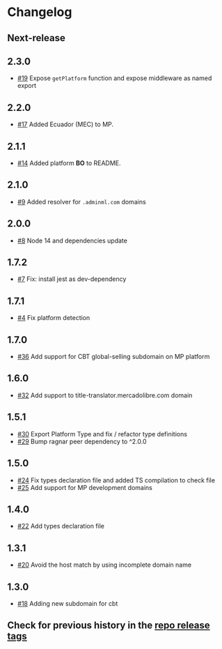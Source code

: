 # Changelog

## Next-release

## 2.3.0

- [#19](https://github.com/mercadolibre/fury_frontend-platform-detection/pull/19) Expose `getPlatform` function and expose middleware as named export

## 2.2.0

- [#17](https://github.com/mercadolibre/fury_frontend-platform-detection/pull/17) Added Ecuador (MEC) to MP.

## 2.1.1

- [#14](https://github.com/mercadolibre/fury_frontend-platform-detection/pull/14) Added platform **BO** to README.

## 2.1.0

- [#9](https://github.com/mercadolibre/fury_frontend-platform-detection/pull/9) Added resolver for `.adminml.com` domains

## 2.0.0

- [#8](https://github.com/mercadolibre/fury_frontend-platform-detection/pull/8) Node 14 and dependencies update

## 1.7.2

- [#7](https://github.com/mercadolibre/fury_frontend-platform-detection/pull/7) Fix: install jest as dev-dependency

## 1.7.1

- [#4](https://github.com/mercadolibre/fury_frontend-platform-detection/pull/4) Fix platform detection

## 1.7.0

- [#36](https://github.com/mercadolibre/frontend-platform_detection/pull/36) Add support for CBT global-selling subdomain on MP platform

## 1.6.0

- [#32](https://github.com/mercadolibre/frontend-platform_detection/pull/32) Add support to title-translator.mercadolibre.com domain

## 1.5.1

- [#30](https://github.com/mercadolibre/frontend-platform_detection/pull/30) Export Platform Type and fix / refactor type definitions
- [#29](https://github.com/mercadolibre/frontend-platform_detection/pull/29) Bump ragnar peer dependency to ^2.0.0

## 1.5.0

- [#24](https://github.com/mercadolibre/frontend-platform_detection/pull/24) Fix types declaration file and added TS compilation to check file
- [#25](https://github.com/mercadolibre/frontend-platform_detection/pull/25) Add support for MP development domains

## 1.4.0

- [#22](https://github.com/mercadolibre/frontend-platform_detection/pull/22) Add types declaration file

## 1.3.1

- [#20](https://github.com/mercadolibre/frontend-platform_detection/pull/20) Avoid the host match by using incomplete domain name

## 1.3.0

- [#18](https://github.com/mercadolibre/frontend-platform_detection/pull/18) Adding new subdomain for cbt

## Check for previous history in the [repo release tags](https://github.com/mercadolibre/frontend-platform_detection/releases)
